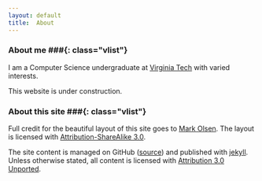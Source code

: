 ```yaml
---
layout: default
title:  About
---
```


### About me ###{: class="vlist"}
I am a Computer Science undergraduate at
[Virginia Tech](http://www.cs.vt.edu) with
varied interests.

This website is under construction.

### About this site ###{: class="vlist"}
Full credit for the beautiful layout of this site goes to
[Mark Olsen](https://github.com/olesenm/olesenm.github.com).
The layout is licensed with 
[Attribution-ShareAlike 3.0](
    http://creativecommons.org/licenses/by-sa/3.0/).

The site content is managed on GitHub
([source](http://github.com/bamos/bamos.github.com))
and published with [jekyll](http://jekyllrb.com).
Unless otherwise stated, all content is licensed with
[Attribution 3.0 Unported](
    http://creativecommons.org/licenses/by/3.0/deed.en_US).
